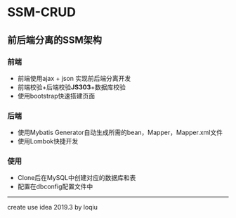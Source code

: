 # SSM-CRUD
## 前后端分离的SSM架构
### 前端
- 前端使用ajax + json 实现前后端分离开发
- 前端校验+后端校验**JS303**+数据库校验
- 使用bootstrap快速搭建页面
### 后端
- 使用Mybatis Generator自动生成所需的bean，Mapper，Mapper.xml文件
- 使用Lombok快捷开发
### 使用
- Clone后在MySQL中创建对应的数据库和表
- 配置在dbconfig配置文件中
-------------------------------
create use idea 2019.3 by loqiu
